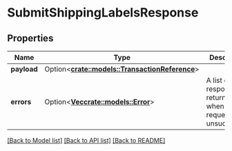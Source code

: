 # SubmitShippingLabelsResponse

## Properties

Name | Type | Description | Notes
------------ | ------------- | ------------- | -------------
**payload** | Option<[**crate::models::TransactionReference**](TransactionReference.md)> |  | [optional]
**errors** | Option<[**Vec<crate::models::Error>**](Error.md)> | A list of error responses returned when a request is unsuccessful. | [optional]

[[Back to Model list]](../README.md#documentation-for-models) [[Back to API list]](../README.md#documentation-for-api-endpoints) [[Back to README]](../README.md)


